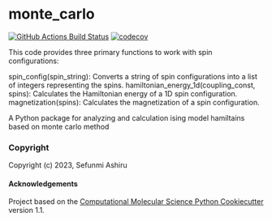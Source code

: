 monte_carlo
==============================
[//]: # (Badges)
[![GitHub Actions Build Status](https://github.com/REPLACE_WITH_OWNER_ACCOUNT/monte_carlo/workflows/CI/badge.svg)](https://github.com/REPLACE_WITH_OWNER_ACCOUNT/monte_carlo/actions?query=workflow%3ACI)
[![codecov](https://codecov.io/gh/REPLACE_WITH_OWNER_ACCOUNT/monte_carlo/branch/main/graph/badge.svg)](https://codecov.io/gh/REPLACE_WITH_OWNER_ACCOUNT/monte_carlo/branch/main)

This code provides three primary functions to work with spin configurations:

spin_config(spin_string): Converts a string of spin configurations into a list of integers representing the spins.
hamiltonian_energy_1d(coupling_const, spins): Calculates the Hamiltonian energy of a 1D spin configuration.
magnetization(spins): Calculates the magnetization of a spin configuration.

A Python package for analyzing and calculation ising model hamiltains based on monte carlo method

### Copyright

Copyright (c) 2023, Sefunmi Ashiru


#### Acknowledgements
 
Project based on the 
[Computational Molecular Science Python Cookiecutter](https://github.com/molssi/cookiecutter-cms) version 1.1.
